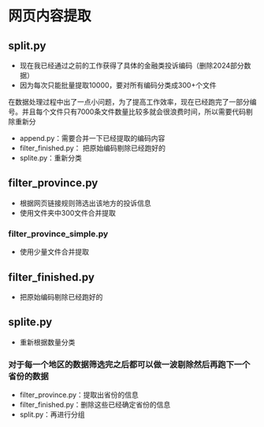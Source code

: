 # 网页内容提取
## split.py
* 现在我已经通过之前的工作获得了具体的金融类投诉编码（删除2024部分数据）
* 因为每次只能批量提取10000，要对所有编码分类成300+个文件

<!-- 这是一个备注 -->
在数据处理过程中出了一点小问题，为了提高工作效率，现在已经跑完了一部分编号。并且每个文件只有7000条文件数量比较多就会很浪费时间，所以需要代码剔除重新分
* append.py：需要合并一下已经提取的编码内容
* filter_finished.py： 把原始编码剔除已经跑好的
* splite.py：重新分类

## filter_province.py
* 根据网页链接规则筛选出该地方的投诉信息
* 使用文件夹中300文件合并提取
### filter_province_simple.py
* 使用少量文件合并提取

## filter_finished.py
* 把原始编码剔除已经跑好的

## splite.py
* 重新根据数量分类

<!-- 这是一个备注 -->
### 对于每一个地区的数据筛选完之后都可以做一波剔除然后再跑下一个省份的数据
* filter_province.py：提取出省份的信息
* filter_finished.py：删除这些已经确定省份的信息
* split.py：再进行分组

